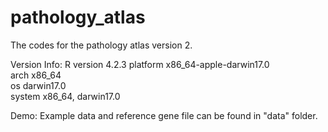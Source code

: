 # pathology_atlas
The codes for the pathology atlas version 2.

Version Info:
R version 4.2.3
platform       x86_64-apple-darwin17.0     
arch           x86_64                      
os             darwin17.0                  
system         x86_64, darwin17.0        


Demo: 
Example data and reference gene file can be found in "data" folder.

